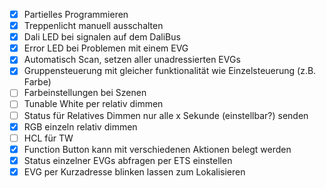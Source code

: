 - [X] Partielles Programmieren
- [X] Treppenlicht manuell ausschalten
- [X] Dali LED bei signalen auf dem DaliBus
- [X] Error LED bei Problemen mit einem EVG
- [X] Automatisch Scan, setzen aller unadressierten EVGs
- [X] Gruppensteuerung mit gleicher funktionalität wie Einzelsteuerung (z.B. Farbe)
- [ ] Farbeinstellungen bei Szenen
- [ ] Tunable White per relativ dimmen
- [ ] Status für Relatives Dimmen nur alle x Sekunde (einstellbar?) senden
- [X] RGB einzeln relativ dimmen
- [ ] HCL für TW
- [X] Function Button kann mit verschiedenen Aktionen belegt werden
- [X] Status einzelner EVGs abfragen per ETS einstellen
- [X] EVG per Kurzadresse blinken lassen zum Lokalisieren
